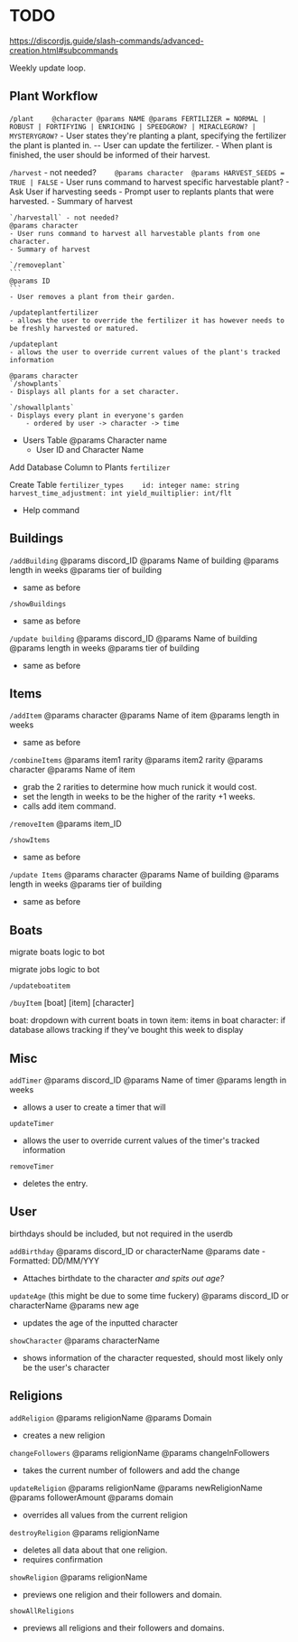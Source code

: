 # TODO

https://discordjs.guide/slash-commands/advanced-creation.html#subcommands

Weekly update loop.

## Plant Workflow

`/plant`
`     @character
    @params NAME
    @params FERTILIZER = NORMAL | ROBUST | FORTIFYING | ENRICHING | SPEEDGROW? | MIRACLEGROW? | MYSTERYGROW?
    ` - User states they're planting a plant, specifying the fertilizer the plant is planted in.
-- User can update the fertilizer. - When plant is finished, the user should be informed of their harvest.

`/harvest` - not needed?
`     @params character 
    @params HARVEST_SEEDS = TRUE | FALSE
    ` - User runs command to harvest specific harvestable plant? - Ask User if harvesting seeds - Prompt user to replants plants that were harvested. - Summary of harvest

    `/harvestall` - not needed?
    @params character
    - User runs command to harvest all harvestable plants from one character.
    - Summary of harvest

    `/removeplant`
    ```
    @params ID
    ```
    - User removes a plant from their garden.

    /updateplantfertilizer
    - allows the user to override the fertilizer it has however needs to be freshly harvested or matured.

    /updateplant
    - allows the user to override current values of the plant's tracked information

    @params character
    `/showplants`
    - Displays all plants for a set character.

    `/showallplants`
    - Displays every plant in everyone's garden
        - ordered by user -> character -> time

- Users Table
  @params Character name
  - User ID and Character Name

Add Database Column to Plants `fertilizer`

Create Table `fertilizer_types`
`     id: integer
    name: string
    harvest_time_adjustment: int
    yield_muiltiplier: int/flt
    `

- Help command

## Buildings

`/addBuilding`
@params discord_ID
@params Name of building
@params length in weeks
@params tier of building

- same as before

`/showBuildings`

- same as before

`/update building`
@params discord_ID
@params Name of building
@params length in weeks
@params tier of building

- same as before

## Items

`/addItem`
@params character
@params Name of item
@params length in weeks

- same as before

`/combineItems`
@params item1 rarity
@params item2 rarity
@params character
@params Name of item

- grab the 2 rarities to determine how much runick it would cost.
- set the length in weeks to be the higher of the rarity +1 weeks.
- calls add item command.

`/removeItem`
@params item_ID

`/showItems`

- same as before

`/update Items`
@params character
@params Name of building
@params length in weeks
@params tier of building

- same as before

## Boats

migrate boats logic to bot

migrate jobs logic to bot

`/updateboatitem`

`/buyItem` [boat] [item] [character]

boat:
dropdown with current boats in town
item:
items in boat
character:
if database allows tracking if they've bought this week to display

## Misc

`addTimer`
@params discord_ID
@params Name of timer
@params length in weeks

- allows a user to create a timer that will

`updateTimer`

- allows the user to override current values of the timer's tracked information

`removeTimer`

- deletes the entry.

## User

birthdays should be included, but not required in the userdb

`addBirthday`
@params discord_ID or characterName
@params date - Formatted: DD/MM/YYY

- Attaches birthdate to the character _and spits out age?_

`updateAge` (this might be due to some time fuckery)
@params discord_ID or characterName
@params new age

- updates the age of the inputted character

`showCharacter`
@params characterName

- shows information of the character requested, should most likely only be the user's character

## Religions

`addReligion`
@params religionName
@params Domain

- creates a new religion

`changeFollowers`
@params religionName
@params changeInFollowers

- takes the current number of followers and add the change

`updateReligion`
@params religionName
@params newReligionName
@params followerAmount
@params domain

- overrides all values from the current religion

`destroyReligion`
@params religionName

- deletes all data about that one religion.
- requires confirmation

`showReligion`
@params religionName

- previews one religion and their followers and domain.

`showAllReligions`

- previews all religions and their followers and domains.
